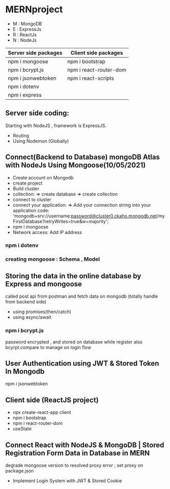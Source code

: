 # MERNproject
* M : MongoDB
* E : ExpressJs
* R : ReactJs
* N : NodeJs

| Server side packages     | Client side packages  |
| ----------- | ----------- |
| npm i mongoose      | npm i bootstrap       |
| npm i bcrypt.js   | npm i react-router-dom        |
| npm i jsonwebtoken   | npm i react-scripts        |
| npm i dotenv |   |
| npm i express |  |


## Server side coding:
Starting with NodeJS , framework is ExpressJS.
* Routing
* Using Nodemon (Globally)

## Connect(Backend to Database) mongoDB Atlas with NodeJs Using Mongoose(10/05/2021) 
* Create account on Mongodb
* create project
* Build cluster
* collection:
	=> create database
	=> create collection	
* connect to cluster
* connect your application:
	=> Add your connection string into your application code:
	'mongodb+srv://username:password@cluster0.ckaho.mongodb.net/myFirstDatabase?retryWrites=true&w=majority';
* npm i mongoose
* Network access: Add IP address

### npm i dotenv
### creating mongoose : Schema , Model
## Storing the data in the online database by Express and mongoose
called post api from postman and fetch data on mongodb (totally handle from backend side)
* using promises(then/catch)  
* using async/await

### npm i bcrypt.js
password encrypted , and stored on database while register
also bcyrpt.compare to manage on login flow

## User Authentication using JWT & Stored Token In Mongodb
npm i jsonwebtoken

## Client side (ReactJS project)
* npx create-react-app client
* npm i bootstrap
* npm i react-router-dom
* useState
## Connect React with NodeJS & MongoDB | Stored Registration Form Data in Database in MERN
degrade mongoose version to resolved proxy error ; 
set proxy on package.json

* Implement Login System with JWT & Stored Cookie 
